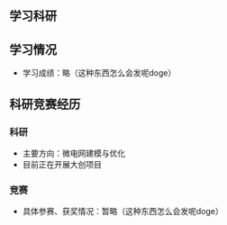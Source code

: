## 学习科研

## 学习情况
- 学习成绩：略（这种东西怎么会发呢doge）

## 科研竞赛经历

### 科研
- 主要方向：微电网建模与优化
- 目前正在开展大创项目
### 竞赛  
- 具体参赛、获奖情况：暂略（这种东西怎么会发呢doge）